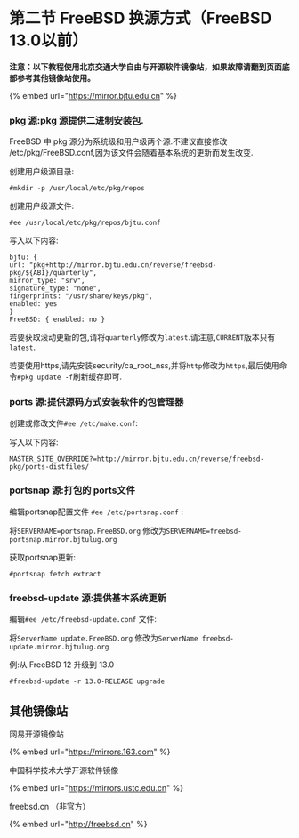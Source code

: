 # 第二节 FreeBSD 换源方式（FreeBSD 13.0以前）

**注意：以下教程使用北京交通大学自由与开源软件镜像站，如果故障请翻到页面底部参考其他镜像站使用。**

{% embed url="https://mirror.bjtu.edu.cn" %}

### pkg 源:pkg 源提供二进制安装包. <a href="#pkg-yuan-pkg-yuan-ti-gong-er-jin-zhi-an-zhuang-bao" id="pkg-yuan-pkg-yuan-ti-gong-er-jin-zhi-an-zhuang-bao"></a>

FreeBSD 中 pkg 源分为系统级和用户级两个源.不建议直接修改 /etc/pkg/FreeBSD.conf,因为该文件会随着基本系统的更新而发生改变.

创建用户级源目录:

`#mkdir -p /usr/local/etc/pkg/repos`

创建用户级源文件:

`#ee /usr/local/etc/pkg/repos/bjtu.conf`

写入以下内容:

```
bjtu: {  
url: "pkg+http://mirror.bjtu.edu.cn/reverse/freebsd-pkg/${ABI}/quarterly",  
mirror_type: "srv",  
signature_type: "none",  
fingerprints: "/usr/share/keys/pkg",  
enabled: yes
}
FreeBSD: { enabled: no }
```

若要获取滚动更新的包,请将`quarterly`修改为`latest`.请注意,`CURRENT`版本只有`latest`.

若要使用https,请先安装security/ca\_root\_nss,并将`http`修改为`https`,最后使用命令`#pkg update -f`刷新缓存即可.

### ports 源:提供源码方式安装软件的包管理器

创建或修改文件`#ee /etc/make.conf`:

写入以下内容:

`MASTER_SITE_OVERRIDE?=http://mirror.bjtu.edu.cn/reverse/freebsd-pkg/ports-distfiles/`

### portsnap 源:打包的 ports文件

编辑portsnap配置文件 `#ee /etc/portsnap.conf` :

将`SERVERNAME=portsnap.FreeBSD.org` 修改为`SERVERNAME=freebsd-portsnap.mirror.bjtulug.org`

获取portsnap更新:

`#portsnap fetch extract`

### freebsd-update 源:提供基本系统更新

编辑`#ee /etc/freebsd-update.conf` 文件:

将`ServerName update.FreeBSD.org` 修改为`ServerName freebsd-update.mirror.bjtulug.org`

例:从 FreeBSD 12 升级到 13.0

`#freebsd-update -r 13.0-RELEASE upgrade`

## 其他镜像站

网易开源镜像站&#x20;

{% embed url="https://mirrors.163.com" %}

中国科学技术大学开源软件镜像

{% embed url="https://mirrors.ustc.edu.cn" %}

freebsd.cn （非官方）

{% embed url="http://freebsd.cn" %}
